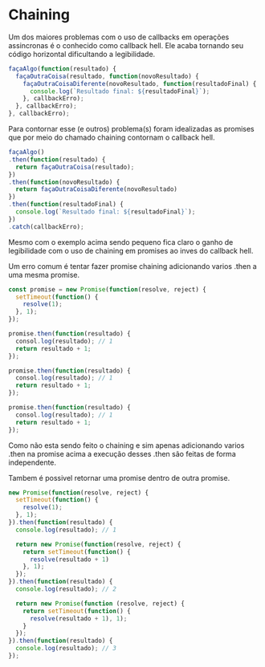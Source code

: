 # Chaining

Um dos maiores problemas com o uso de callbacks em operações assincronas é o conhecido como callback hell. Ele acaba tornando seu código horizontal dificultando a legibilidade.

```javascript
façaAlgo(function(resultado) {
  façaOutraCoisa(resultado, function(novoResultado) {
    façaOutraCoisaDiferente(novoResultado, function(resultadoFinal) {
      console.log(`Resultado final: ${resultadoFinal}`);
    }, callbackErro);
  }, callbackErro);
}, callbackErro);
```

Para contornar esse (e outros) problema(s) foram idealizadas as promises que por meio do chamado chaining contornam o callback hell.

```javascript
façaAlgo()
.then(function(resultado) {
  return façaOutraCoisa(resultado);
})
.then(function(novoResultado) {
  return façaOutraCoisaDiferente(novoResultado)
})
.then(function(resultadoFinal) {
  console.log(`Resultado final: ${resultadoFinal}`);
})
.catch(callbackErro);
```

Mesmo com o exemplo acima sendo pequeno fica claro o ganho de legibilidade com o uso de chaining em promises ao inves do callback hell.

Um erro comum é tentar fazer promise chaining adicionando varios .then a uma mesma promise.

```javascript
const promise = new Promise(function(resolve, reject) {
  setTimeout(function() {
    resolve(1);
  }, 1);
});

promise.then(function(resultado) {
  consol.log(resultado); // 1
  return resultado + 1;
});

promise.then(function(resultado) {
  consol.log(resultado); // 1
  return resultado + 1;
});

promise.then(function(resultado) {
  consol.log(resultado); // 1
  return resultado + 1;
});
```

Como não esta sendo feito o chaining e sim apenas adicionando varios .then na promise acima a execução desses .then são feitas de forma independente.

Tambem é possivel retornar uma promise dentro de outra promise.

```javascript
new Promise(function(resolve, reject) {
  setTimeout(function() {
    resolve(1);
  }, 1);
}).then(function(resultado) {
  console.log(resultado); // 1

  return new Promise(function(resolve, reject) {
    return setTimeout(function() {
      resolve(resultado + 1)
    }, 1);
  });
}).then(function(resultado) {
  console.log(resultado); // 2

  return new Promise(function (resolve, reject) {
    return setTimeout(function() {
      resolve(resultado + 1), 1);
    }
  });
}).then(function(resultado) {
  console.log(resultado); // 3
});
```
